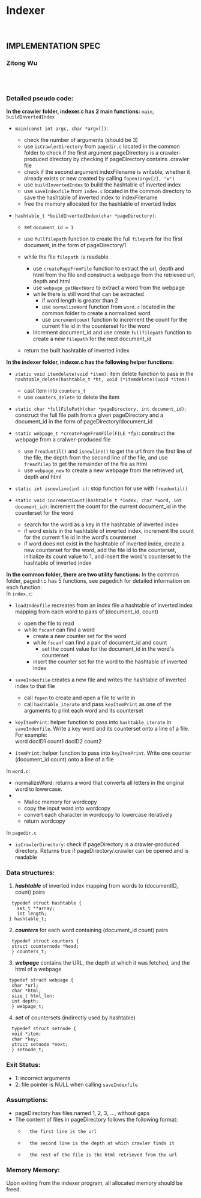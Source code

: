 # Indexer
<br > 

## IMPLEMENTATION SPEC
### Zitong Wu
<br >

<br > 

### Detailed pseudo code:
**In the crawler folder, indexer.c has 2 main functions:** `main`, `buildInvertedIndex`

 * `main(const int argc, char *argv[])`:   
     * check the number of arguments (should be 3)
     * use `isCrawlerDirectory` from `pagedir.c` located in the common folder to check if the first argument pageDirectory is a crawler-produced directory by checking if pageDirectory contains .crawler file
     * check if the second argument indexFilename is writable, whether it already exists or new created by calling `fopen(argv[2], "w")`
     * use `buildInvertedIndex` to build the hashtable of inverted index
     * use `saveIndexfile` from `index.c` located in the common directory to save the hashtable of inverted index to indexFilename
     * free the memory allocated for the hashtable of inverted Index
     
 * `hashtable_t *buildInvertedIndex(char *pageDirectory)`:
  
	* set `document_id = 1`
	* use `fullfilepath` function to create the full `filepath` for the first document, in the form of pageDirectory/1
	* while the file `filepath `is readable
   
   		* use `createPageFromFile` function to extract the url, depth and html from the file and construct a webpage from the retrieved url, depth and html 
		* use `webpage_getNextWord` to extract a word from the webpage 
		* while there is still word that can be extracted	
			* if word length is greater than 2
		   * use `normalizeWord` function from `word.c` located in the common folder to create a normalized word
		   * use `incrementcount` function to increment the count for the current file id in the counterset for the word
		* increment document\_id and use create `fullfilepath` function to create a new `filepath` for the next document_id
	* return the built hashtable of inverted index
		 
**In the indexer folder, indexer.c has the following helper functions:**

* `static void itemdelete(void *item)`: item delete function to pass in the `hashtable_delete(hashtable_t *ht, void (*itemdelete)(void *item))`

	* cast item into `counters_t`
	* use `counters_delete` to delete the item

* `static char *fullFilePath(char *pageDirectory, int document_id)`: construct the full file path from a given pageDirectory and a document_id in the form of pageDirectory/document_id

* `static webpage_t *createPageFromFile(FILE *fp)`: construct the webpage from a cralwer-produced file
	* use `freaduntil()` and `isnewline()` to get the url from the first line of the file, the depth from the second line of the file, and use `freadfilep` to get the remainder of the file as html
	* use `webpage_new` to create a new webpage from the retrieved url, depth and html

* `static int isnewline(int c)`: stop function for use with `freaduntil()`

* `static void incrementCount(hashtable_t *index, char *word, int document_id)`: increment the count for the current document_id in the counterset for the word 

	* search for the word as a key in the hashtable of inverted index
	* if word exists in the hashtable of inverted index, increment the count for the current file id in the word's counterset
	* if word does not exist in the hashtable of inverted index, create a new counterset for the word, add the file id to the counterset, initialize its count value to 1, and insert the word's counterset to the hashtable of inverted index

**In the common folder, there are two utility functions:**
In the common folder, pagedir.c has 5 functions, see pagedir.h for detailed information on each function:  
In `index.c`:

* `loadIndexfile` recreates from an index file a hashtable of inverted index mapping from each word to pairs of (document_id, count)

	* open the file to read
	* while `fscanf` can find a word	
		* create a new counter set for the word
		* while `fscanf` can find a pair of document_id and count
			* set the count value for the document_id in the word's counterset
		* insert the counter set for the word to the hashtable of inverted index

* `saveIndexfile` creates a new file and writes the hashtable of inverted index to that file
	* call `fopen` to create and open a file to write in
	* call `hashtable_iterate` and pass `keyItemPrint` as one of the arguments to print each word and its counterset 

* `keyItemPrint`: helper function to pass into `hashtable_iterate` in `saveIndexfile`. Write a key word and its counterset onto a line of a file. For example:  
word docID1 count1 docID2 count2

* `itemPrint`: helper function to pass into `keyItemPrint`.  Write one counter (document_id count) onto a line of a file

In `word.c`: 

* normalizeWord: returns a word that converts all letters in the original word to lowercase. 
*
	* Malloc memory for wordcopy
	* copy the input word into wordcopy
	* convert each character in wordcopy to lowercase iteratively
	* return wordcopy

In `pagedir.c`

* `isCrawlerDirectory`: check if pageDirectory is a crawler-produced directory. Returns true if pageDirectory/.crawler can be opened and is readable

### Data structures:

  1. ***hashtable*** of inverted index mapping from words to (documentID, count) pairs
```
  typedef struct hashtable {
  	set_t **array;
  	int length;
 } hashtable_t; 
```
 
  2. ***counters*** for each word containing (document_id count) pairs
```
  typedef struct counters {
  struct counternode *head;
  } counters_t;
```

  3. ***webpage*** contains the URL, the depth at which it was fetched, and the html of a webpage
```
 typedef struct webpage {
  char *url;
  char *html;
  size_t html_len;
  int depth;
  } webpage_t;
```
 
  4. ***set*** of countersets (indirectly used by hashtable)
```
  typedef struct setnode {
  void *item;
  char *key;
  struct setnode *next;
  } setnode_t;
```

### Exit Status:
 * 1: incorrect arguments
 * 2: file pointer is NULL when calling `saveIndexfile`

 
### Assumptions:
 
 * pageDirectory has files named 1, 2, 3, ..., without gaps
 * The content of files in pageDirectory follows the following format:
 	*       the first line is the url
 	*       the second line is the depth at which crawler finds it
 	*       the rest of the file is the html retrieved from the url
 
### Memory Memory:
Upon exiting from the indexer program, all allocated memory should be freed.